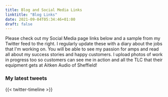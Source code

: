 ```yaml
---
title: Blog and Social Media Links
linktitle: "Blog Links"
date: 2021-09-04T05:34:46+01:00
draft: false
---
```



Please check out my Social Media page links below and a sample from my Twitter feed to the right. I regularly update these with a diary about the jobs that I'm working on. You will be able to see my passion for amps and read all about my success stories and happy customers. I upload photos of work in progress too so customers can see me in action and all the TLC that their equipment gets at Aitken Audio of Sheffield!

### My latest tweets

{{< twitter-timeline >}}